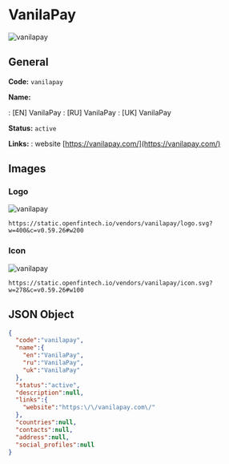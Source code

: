 
# VanilaPay 
![vanilapay](https://static.openfintech.io/vendors/vanilapay/logo.svg?w=400&c=v0.59.26#w200)  

## General 
 
**Code:** `vanilapay` 
 
**Name:** 
 
:	[EN] VanilaPay 
:	[RU] VanilaPay 
:	[UK] VanilaPay 
 
**Status:** `active` 
 
**Links:** 
: website [https://vanilapay.com/](https://vanilapay.com/) 
 

## Images 

### Logo 
 
![vanilapay](https://static.openfintech.io/vendors/vanilapay/logo.svg?w=400&c=v0.59.26#w200)  

```
https://static.openfintech.io/vendors/vanilapay/logo.svg?w=400&c=v0.59.26#w200
```  

### Icon 
 
![vanilapay](https://static.openfintech.io/vendors/vanilapay/icon.svg?w=278&c=v0.59.26#w100)  

```
https://static.openfintech.io/vendors/vanilapay/icon.svg?w=278&c=v0.59.26#w100
```  

## JSON Object 

```json
{
  "code":"vanilapay",
  "name":{
    "en":"VanilaPay",
    "ru":"VanilaPay",
    "uk":"VanilaPay"
  },
  "status":"active",
  "description":null,
  "links":{
    "website":"https:\/\/vanilapay.com\/"
  },
  "countries":null,
  "contacts":null,
  "address":null,
  "social_profiles":null
}
```  
